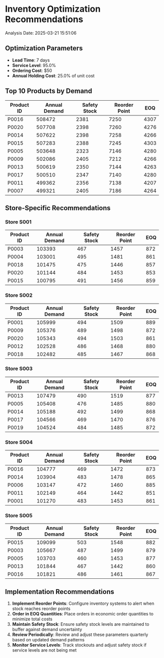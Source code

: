 # Inventory Optimization Recommendations

Analysis Date: 2025-03-21 15:51:06

## Optimization Parameters

- **Lead Time**: 7 days
- **Service Level**: 95.0%
- **Ordering Cost**: $50
- **Annual Holding Cost**: 25.0% of unit cost

## Top 10 Products by Demand

| Product ID | Annual Demand | Safety Stock | Reorder Point | EOQ |
|------------|---------------|--------------|---------------|-----|
| P0016 | 508472 | 2381 | 7250 | 4307 |
| P0020 | 507708 | 2398 | 7260 | 4276 |
| P0014 | 507622 | 2398 | 7258 | 4266 |
| P0015 | 507283 | 2388 | 7245 | 4303 |
| P0005 | 503648 | 2323 | 7146 | 4280 |
| P0009 | 502086 | 2405 | 7212 | 4266 |
| P0013 | 500619 | 2350 | 7144 | 4263 |
| P0017 | 500510 | 2347 | 7140 | 4280 |
| P0011 | 499362 | 2356 | 7138 | 4207 |
| P0007 | 499321 | 2405 | 7186 | 4264 |

## Store-Specific Recommendations

### Store S001

| Product ID | Annual Demand | Safety Stock | Reorder Point | EOQ |
|------------|---------------|--------------|---------------|-----|
| P0003 | 103393 | 467 | 1457 | 872 |
| P0004 | 103001 | 495 | 1481 | 861 |
| P0018 | 101475 | 475 | 1446 | 857 |
| P0020 | 101144 | 484 | 1453 | 853 |
| P0015 | 100795 | 491 | 1456 | 859 |

### Store S002

| Product ID | Annual Demand | Safety Stock | Reorder Point | EOQ |
|------------|---------------|--------------|---------------|-----|
| P0001 | 105999 | 494 | 1509 | 889 |
| P0009 | 105376 | 489 | 1498 | 872 |
| P0020 | 105343 | 494 | 1503 | 861 |
| P0012 | 102528 | 486 | 1468 | 880 |
| P0018 | 102482 | 485 | 1467 | 868 |

### Store S003

| Product ID | Annual Demand | Safety Stock | Reorder Point | EOQ |
|------------|---------------|--------------|---------------|-----|
| P0013 | 107479 | 490 | 1519 | 877 |
| P0005 | 105408 | 476 | 1485 | 880 |
| P0014 | 105188 | 492 | 1499 | 868 |
| P0017 | 104566 | 469 | 1470 | 876 |
| P0019 | 104524 | 484 | 1485 | 872 |

### Store S004

| Product ID | Annual Demand | Safety Stock | Reorder Point | EOQ |
|------------|---------------|--------------|---------------|-----|
| P0016 | 104777 | 469 | 1472 | 873 |
| P0014 | 103904 | 483 | 1478 | 865 |
| P0006 | 103147 | 472 | 1460 | 885 |
| P0011 | 102149 | 464 | 1442 | 851 |
| P0001 | 101270 | 483 | 1453 | 861 |

### Store S005

| Product ID | Annual Demand | Safety Stock | Reorder Point | EOQ |
|------------|---------------|--------------|---------------|-----|
| P0015 | 109099 | 503 | 1548 | 882 |
| P0003 | 105667 | 487 | 1499 | 879 |
| P0005 | 103703 | 460 | 1453 | 877 |
| P0013 | 101844 | 467 | 1442 | 860 |
| P0016 | 101821 | 486 | 1461 | 867 |

## Implementation Recommendations

1. **Implement Reorder Points**: Configure inventory systems to alert when stock reaches reorder points
2. **Order in EOQ Quantities**: Place orders in economic order quantities to minimize total costs
3. **Maintain Safety Stock**: Ensure safety stock levels are maintained to buffer against demand uncertainty
4. **Review Periodically**: Review and adjust these parameters quarterly based on updated demand patterns
5. **Monitor Service Levels**: Track stockouts and adjust safety stock if service levels are not being met
